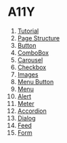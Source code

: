 # A11Y

<ol>
  <li>
    <a href="https://github.com/wonjin-dev/web-accessibility/blob/master/Tutorial.md">
      Tutorial
    </a>
  </li>
  <li>
    <a href="https://github.com/wonjin-dev/web-accessibility/blob/master/Page Structure.md">
      Page Structure
    </a>
  </li>
  <li>
    <a href="https://github.com/wonjin-dev/web-accessibility/blob/master/Button.md">
      Button
    </a>
  </li>
  <li>
    <a href="https://github.com/wonjin-dev/web-accessibility/blob/master/ComboBox.md">
      ComboBox
    </a>
  </li>
  <li>
    <a href="https://github.com/wonjin-dev/web-accessibility/blob/master/Carousel.md">
      Carousel
    </a>
  </li>
  <li>
    <a href="https://github.com/wonjin-dev/web-accessibility/blob/main/Checkbox">
      Checkbox
    </a>
  </li>
  <li>
    <a href="https://github.com/wonjin-dev/web-accessibility/blob/main/Images">
      Images
    </a>
  </li>
  <li>
    <a href="https://github.com/wonjin-dev/web-accessibility/blob/main/Menu Button.md">
      Menu Button
    </a>
  </li>
  <li>
    <a href="https://github.com/wonjin-dev/web-accessibility/blob/main/Menu.md">
      Menu
    </a>
  </li>
  <li>
    <a href="https://github.com/wonjin-dev/web-accessibility/blob/main/Alert.md">
      Alert
    </a>
  </li>
  <li>
    <a href="https://github.com/wonjin-dev/web-accessibility/blob/main/Meter">
      Meter
    </a>
  </li>
  <li>
    <a href="https://github.com/wonjin-dev/web-accessibility/blob/main/Accordion">
      Accordion
    </a>
  </li>
  <li>
    <a href="https://github.com/wonjin-dev/web-accessibility/blob/main/Dialog.md">
      Dialog
    </a>
  </li>
  <li>
    <a href="https://github.com/wonjin-dev/web-accessibility/blob/main/Feed">
      Feed
    </a>
  </li>
  <li>
    <a href="https://github.com/wonjin-dev/web-accessibility/blob/main/Form.md">
      Form
    </a>
  </li>
</ol>
